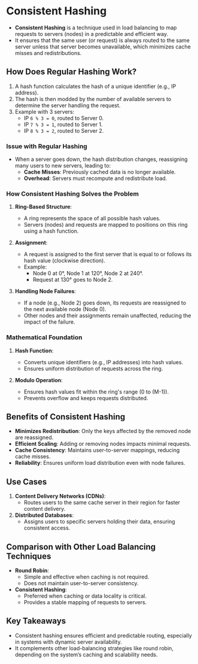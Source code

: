 # Consistent Hashing

- **Consistent Hashing** is a technique used in load balancing to map requests to servers (nodes) in a predictable and efficient way.
- It ensures that the same user (or request) is always routed to the same server unless that server becomes unavailable, which minimizes cache misses and redistributions.

## How Does Regular Hashing Work?

1. A hash function calculates the hash of a unique identifier (e.g., IP address).
2. The hash is then modded by the number of available servers to determine the server handling the request.
3. Example with 3 servers:
   - IP `6 % 3 = 0`, routed to Server 0.
   - IP `7 % 3 = 1`, routed to Server 1.
   - IP `8 % 3 = 2`, routed to Server 2.

### Issue with Regular Hashing

- When a server goes down, the hash distribution changes, reassigning many users to new servers, leading to:
  - **Cache Misses**: Previously cached data is no longer available.
  - **Overhead**: Servers must recompute and redistribute load.

### How Consistent Hashing Solves the Problem

1. **Ring-Based Structure**:
   - A ring represents the space of all possible hash values.
   - Servers (nodes) and requests are mapped to positions on this ring using a hash function.
2. **Assignment**:

   - A request is assigned to the first server that is equal to or follows its hash value (clockwise direction).
   - Example:
     - Node 0 at 0°, Node 1 at 120°, Node 2 at 240°.
     - Request at 130° goes to Node 2.

3. **Handling Node Failures**:
   - If a node (e.g., Node 2) goes down, its requests are reassigned to the next available node (Node 0).
   - Other nodes and their assignments remain unaffected, reducing the impact of the failure.

### Mathematical Foundation

1. **Hash Function**:

   - Converts unique identifiers (e.g., IP addresses) into hash values.
   - Ensures uniform distribution of requests across the ring.

2. **Modulo Operation**:
   - Ensures hash values fit within the ring's range (0 to \(M-1\)).
   - Prevents overflow and keeps requests distributed.

## Benefits of Consistent Hashing

- **Minimizes Redistribution**: Only the keys affected by the removed node are reassigned.
- **Efficient Scaling**: Adding or removing nodes impacts minimal requests.
- **Cache Consistency**: Maintains user-to-server mappings, reducing cache misses.
- **Reliability**: Ensures uniform load distribution even with node failures.

## Use Cases

1. **Content Delivery Networks (CDNs)**:
   - Routes users to the same cache server in their region for faster content delivery.
2. **Distributed Databases**:
   - Assigns users to specific servers holding their data, ensuring consistent access.

## Comparison with Other Load Balancing Techniques

- **Round Robin**:
  - Simple and effective when caching is not required.
  - Does not maintain user-to-server consistency.
- **Consistent Hashing**:
  - Preferred when caching or data locality is critical.
  - Provides a stable mapping of requests to servers.

## Key Takeaways

- Consistent hashing ensures efficient and predictable routing, especially in systems with dynamic server availability.
- It complements other load-balancing strategies like round robin, depending on the system’s caching and scalability needs.
